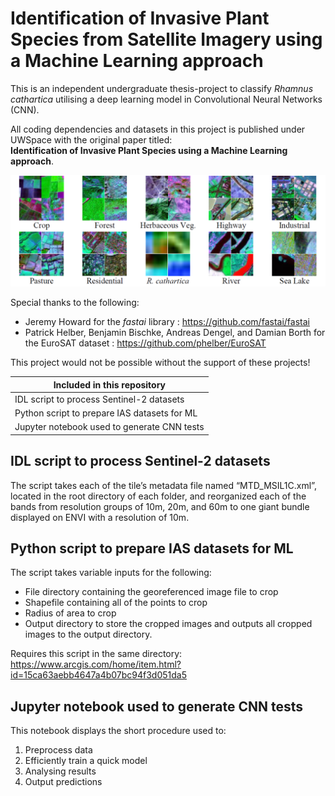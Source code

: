 # Identification of Invasive Plant Species from Satellite Imagery using a Machine Learning approach

This is an independent undergraduate thesis-project to classify <i>Rhamnus cathartica</i> utilising a deep learning model in Convolutional Neural Networks (CNN).

All coding dependencies and datasets in this project is published under UWSpace with the original paper titled:
<br>__Identification of Invasive Plant Species using a Machine Learning approach__. 

![Zoning Code Sample](https://github.com/Pinili/Deep-Learning-for-Satellite-Imagery/blob/master/1-classes.png)

Special thanks to the following:
- Jeremy Howard for the <i>fastai</i> library : https://github.com/fastai/fastai
- Patrick Helber, Benjamin Bischke, Andreas Dengel, and Damian Borth for the EuroSAT dataset : https://github.com/phelber/EuroSAT

This project would not be possible without the support of these projects!

| Included in this repository                   |
| --------------------------------------------- |
| IDL script to process Sentinel-2 datasets     |
| Python script to prepare IAS datasets for ML  |
| Jupyter notebook used to generate CNN tests   |

## IDL script to process Sentinel-2 datasets

The script takes each of the tile’s metadata file named “MTD_MSIL1C.xml”, located in the root directory of each folder, and reorganized each of the bands from resolution groups of 10m, 20m, and 60m to one giant bundle displayed on ENVI with a resolution of 10m.


## Python script to prepare IAS datasets for ML

The script takes variable inputs for the following:
- File directory containing the georeferenced image file to crop
- Shapefile containing all of the points to crop
- Radius of area to crop
- Output directory to store the cropped images
and outputs all cropped images to the output directory.

Requires this script in the same directory: https://www.arcgis.com/home/item.html?id=15ca63aebb4647a4b07bc94f3d051da5


## Jupyter notebook used to generate CNN tests

This notebook displays the short procedure used to:
1. Preprocess data
2. Efficiently train a quick model
3. Analysing results
4. Output predictions



